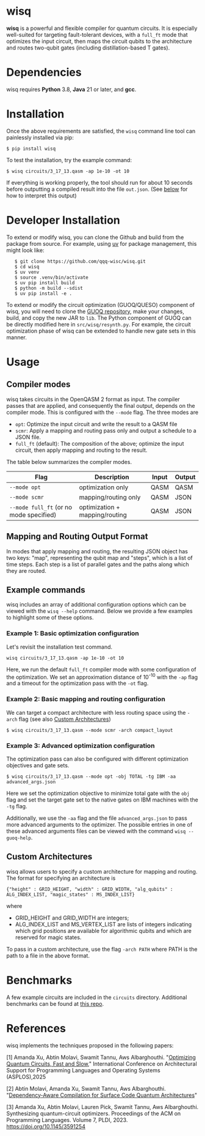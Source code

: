 # wisq
**wisq** is a powerful and flexible compiler for quantum circuits. It is especially well-suited for targeting fault-tolerant devices, with a `full_ft` mode that optimizes the input circuit, then maps the circuit qubits to the architecture and routes two-qubit gates (including distillation-based T gates).


# Dependencies
wisq requires **Python** 3.8, **Java** 21 or later, and **gcc**.


# Installation

Once the above requirements are satisfied, the `wisq` command line tool can painlessly installed via pip:
```
$ pip install wisq
``` 

To test the installation, try the example command:
```
$ wisq circuits/3_17_13.qasm -ap 1e-10 -ot 10
```
If everything is working properly, the tool should run for about 10 seconds before outputting a compiled result into the file ``out.json``. (See [below](#mapping-and-routing-output-format) for how to interpret this output)


# Developer Installation 
To extend or modify wisq, you can clone the Github and build from the package from source. For example, using [uv](https://github.com/astral-sh/uv) for package management, this might look like:

```
   $ git clone https://github.com/qqq-wisc/wisq.git
   $ cd wisq
   $ uv venv
   $ source .venv/bin/activate
   $ uv pip install build
   $ python -m build --sdist
   $ uv pip install -e .
   ```

To extend or modify the circuit optimization (GUOQ/QUESO) component of wisq, you will need to clone the [GUOQ repository](https://github.com/qqq-wisc/guoq), make your changes, build, and copy the new JAR to `lib`. The Python component of GUOQ can be directly modified here in `src/wisq/resynth.py`.
For example, the circuit optimization phase of wisq can be extended to handle new gate sets in this manner.

# Usage

## Compiler modes
wisq takes circuits in the OpenQASM 2 format as input. The compiler passes that are applied, and consequently the final output, depends on the compiler mode. This is configured with the ``--mode`` flag. The three modes are 

- ``opt``: Optimize the input circuit and write the result to a QASM file
- ``scmr``: Apply a mapping and routing pass only and output a schedule to a JSON file. 
- ``full_ft`` (default): The composition of the above; optimize the input circuit, then apply mapping and routing to the result.

The table below summarizes the compiler modes.

| Flag                                    | Description                         | Input    | Output|
| --------                                | -------                             | -------  | ----- |
| `--mode opt`                            | optimization only                   | QASM     |  QASM |
| `--mode scmr`                           | mapping/routing only                | QASM     | JSON  |
| `--mode full_ft` (or no mode specified) | optimization + mapping/routing        | QASM     | JSON  |

## Mapping and Routing Output Format
In modes that apply mapping and routing, the resulting JSON object has two keys: "map", representing the qubit map and "steps", which is a list of time steps. Each
step is a list of parallel gates and the paths along which they are routed. 

## Example commands
wisq includes an array of additional configuration options which can be viewed with the `wisq --help` command. Below we provide a few examples to highlight some of these options. 

### Example 1: Basic optimization configuration

Let's revisit the installation test command.


```
wisq circuits/3_17_13.qasm -ap 1e-10 -ot 10
```

Here, we run the default `full_ft` compiler mode with some configuration of the optimization. We set an approximation distance
of 10<sup>-10</sup> with the `-ap` flag and a timeout for the optimization pass with the `-ot` flag.

### Example 2: Basic mapping and routing configuration
We can target a compact architecture with less routing space using the ``-arch`` flag (see also [Custom Architectures](#Custom-Architectures))

```
$ wisq circuits/3_17_13.qasm --mode scmr -arch compact_layout
```

### Example 3: Advanced optimization configuration
The optimization pass can also be configured with different optimization objectives and gate sets. 

```
$ wisq circuits/3_17_13.qasm --mode opt -obj TOTAL -tg IBM -aa advanced_args.json
```

Here we set the optimization objective to minimize total gate with the `obj` flag and set the target gate set to the native gates on IBM machines with the `-tg` flag. 

Additionally, we use the `-aa` flag and the file ``advanced_args.json`` to pass more advanced arguments to the optimizer. The possible entries in one of these advanced arguments files can be viewed with the command `wisq --guoq-help`.

## Custom Architectures
wisq allows users to specify a custom architecture for mapping and routing. The
format for specifying an architecture is
```
{"height" : GRID_HEIGHT, "width" : GRID_WIDTH, "alg_qubits" : ALG_INDEX_LIST, "magic_states" : MS_INDEX_LIST}
```
where 
- GRID_HEIGHT and GRID_WIDTH are integers;
- ALG_INDEX_LIST and MS_VERTEX_LIST
are lists of integers indicating which grid positions are available for algorithmic qubits and which are reserved for magic states. 

To pass in a custom architecture, use the flag ``-arch PATH`` where PATH is the path to a file in the above format. 


# Benchmarks
A few example circuits are included in the ``circuits`` directory. Additional benchmarks
can be found at [this repo](https://github.com/qqq-wisc/quantum-compiler-benchmark-circuits).

# References 
wisq implements the techniques proposed in the following papers:

[1] Amanda Xu, Abtin Molavi, Swamit Tannu, Aws Albarghouthi. "[Optimizing Quantum Circuits, Fast and Slow](https://arxiv.org/abs/2411.04104)," International Conference on Architectural Support for Programming Languages and Operating Systems (ASPLOS),2025


[2] Abtin Molavi, Amanda Xu, Swamit Tannu, Aws Albarghouthi. "[Dependency-Aware Compilation for Surface Code Quantum Architectures](https://arxiv.org/abs/2311.18042)" 


[3] Amanda Xu, Abtin Molavi, Lauren Pick, Swamit Tannu, Aws Albarghouthi. Synthesizing quantum-circuit optimizers. Proceedings of the ACM on Programming Languages. Volume 7, PLDI, 2023. https://doi.org/10.1145/3591254
